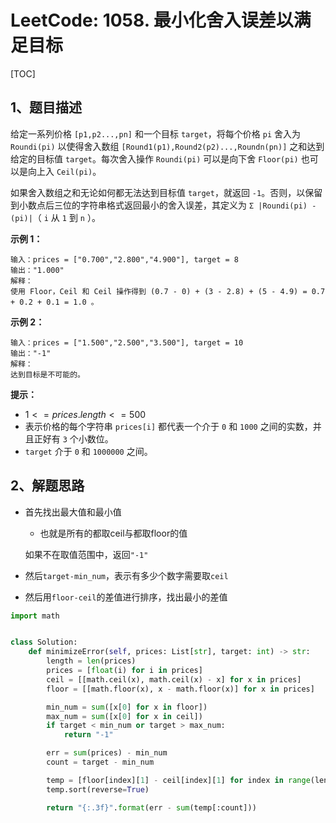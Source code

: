 # LeetCode: 1058. 最小化舍入误差以满足目标

[TOC]

## 1、题目描述

给定一系列价格 `[p1,p2...,pn]` 和一个目标 `target`，将每个价格 `pi` 舍入为 `Roundi(pi)` 以使得舍入数组 `[Round1(p1),Round2(p2)...,Roundn(pn)]` 之和达到给定的目标值 `target`。每次舍入操作 `Roundi(pi)` 可以是向下舍 `Floor(pi)` 也可以是向上入 `Ceil(pi)`。

如果舍入数组之和无论如何都无法达到目标值 `target`，就返回 `-1`。否则，以保留到小数点后三位的字符串格式返回最小的舍入误差，其定义为 `Σ |Roundi(pi) - (pi)|`（ `i` 从 `1` 到 `n` ）。

 

**示例 1：**

```
输入：prices = ["0.700","2.800","4.900"], target = 8
输出："1.000"
解释： 
使用 Floor，Ceil 和 Ceil 操作得到 (0.7 - 0) + (3 - 2.8) + (5 - 4.9) = 0.7 + 0.2 + 0.1 = 1.0 。
```


**示例 2：**

```
输入：prices = ["1.500","2.500","3.500"], target = 10
输出："-1"
解释：
达到目标是不可能的。
```

**提示：**

-   $1 <= prices.length <= 500$
-   表示价格的每个字符串 `prices[i]` 都代表一个介于 `0` 和 `1000` 之间的实数，并且正好有 `3` 个小数位。
-   `target` 介于 `0` 和 `1000000` 之间。



## 2、解题思路

-   首先找出最大值和最小值

    -   也就是所有的都取ceil与都取floor的值

    如果不在取值范围中，返回`"-1"`

-   然后`target-min_num`，表示有多少个数字需要取`ceil`

-   然后用`floor-ceil`的差值进行排序，找出最小的差值



```python
import math


class Solution:
    def minimizeError(self, prices: List[str], target: int) -> str:
        length = len(prices)
        prices = [float(i) for i in prices]
        ceil = [[math.ceil(x), math.ceil(x) - x] for x in prices]
        floor = [[math.floor(x), x - math.floor(x)] for x in prices]

        min_num = sum([x[0] for x in floor])
        max_num = sum([x[0] for x in ceil])
        if target < min_num or target > max_num:
            return "-1"

        err = sum(prices) - min_num
        count = target - min_num

        temp = [floor[index][1] - ceil[index][1] for index in range(length)]
        temp.sort(reverse=True)

        return "{:.3f}".format(err - sum(temp[:count]))

```

